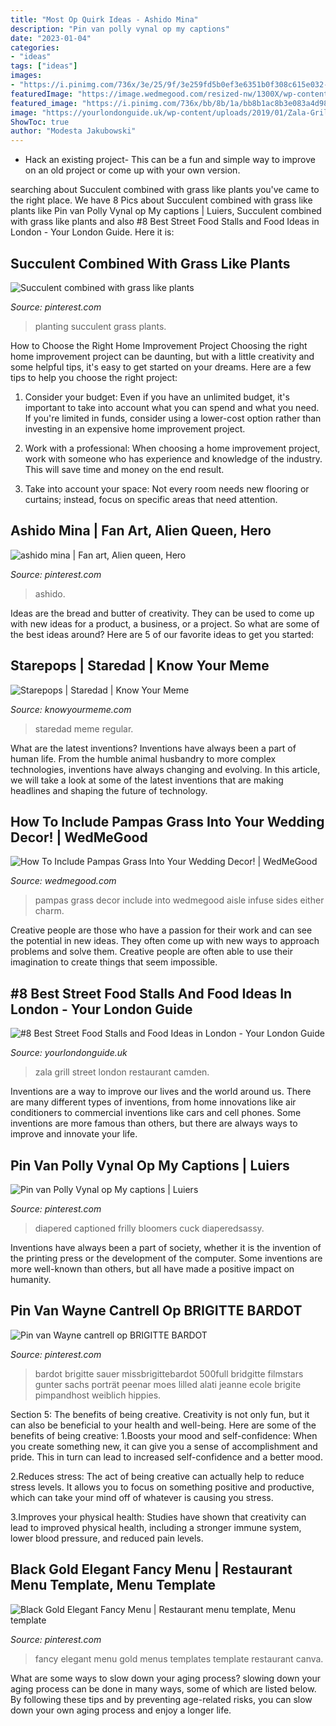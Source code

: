 ```yaml
---
title: "Most Op Quirk Ideas - Ashido Mina"
description: "Pin van polly vynal op my captions"
date: "2023-01-04"
categories:
- "ideas"
tags: ["ideas"]
images:
- "https://i.pinimg.com/736x/3e/25/9f/3e259fd5b0ef3e6351b0f308c615e032--front-yard-ideas-drought-tolerant.jpg"
featuredImage: "https://image.wedmegood.com/resized-nw/1300X/wp-content/uploads/2020/09/mjassal.jpg"
featured_image: "https://i.pinimg.com/736x/bb/8b/1a/bb8b1ac8b3e083a4d9821bfc7146d207.jpg"
image: "https://yourlondonguide.uk/wp-content/uploads/2019/01/Zala-Grill-London.jpg"
ShowToc: true
author: "Modesta Jakubowski"
---
```



- Hack an existing project- This can be a fun and simple way to improve on an old project or come up with your own version.

	

		
searching about Succulent combined with grass like plants you've came to the right place. We have 8 Pics about Succulent combined with grass like plants like Pin van Polly Vynal op My captions | Luiers, Succulent combined with grass like plants and also #8 Best Street Food Stalls and Food Ideas in London - Your London Guide. Here it is:
		
    
## Succulent Combined With Grass Like Plants

<img loading=lazy src="https://i.pinimg.com/736x/3e/25/9f/3e259fd5b0ef3e6351b0f308c615e032--front-yard-ideas-drought-tolerant.jpg" onerror="this.onerror=null;this.src='https://tse4.mm.bing.net/th?id=OIP.T85BJVabWUmECxodNjFxDQHaKq&amp;pid=15.1';" alt="Succulent combined with grass like plants">

_Source: pinterest.com_

>planting succulent grass plants. 

	

How to Choose the Right Home Improvement Project
Choosing the right home improvement project can be daunting, but with a little creativity and some helpful tips, it's easy to get started on your dreams. Here are a few tips to help you choose the right project:
1. Consider your budget: Even if you have an unlimited budget, it's important to take into account what you can spend and what you need. If you're limited in funds, consider using a lower-cost option rather than investing in an expensive home improvement project.

2. Work with a professional: When choosing a home improvement project, work with someone who has experience and knowledge of the industry. This will save time and money on the end result.

3. Take into account your space: Not every room needs new flooring or curtains; instead, focus on specific areas that need attention.

    
## Ashido Mina | Fan Art, Alien Queen, Hero

<img loading=lazy src="https://i.pinimg.com/736x/79/f3/be/79f3befcde1064d40bb8d5e13aad722c.jpg" onerror="this.onerror=null;this.src='https://tse3.mm.bing.net/th?id=OIP.j9t-aygFs7S9EdXtyFxKzQHaE8&amp;pid=15.1';" alt="ashido mina | Fan art, Alien queen, Hero">

_Source: pinterest.com_

>ashido. 

	

Ideas are the bread and butter of creativity. They can be used to come up with new ideas for a product, a business, or a project. So what are some of the best ideas around? Here are 5 of our favorite ideas to get you started:

    
## Starepops | Staredad | Know Your Meme

<img loading=lazy src="http://i1.kym-cdn.com/photos/images/facebook/000/417/281/eaf.png" onerror="this.onerror=null;this.src='https://tse3.mm.bing.net/th?id=OIP.zrHjvEk5GbwgwM83i1ztLwHaKV&amp;pid=15.1';" alt="Starepops | Staredad | Know Your Meme">

_Source: knowyourmeme.com_

>staredad meme regular. 

	

What are the latest inventions?
Inventions have always been a part of human life. From the humble animal husbandry to more complex technologies, inventions have always changing and evolving. In this article, we will take a look at some of the latest inventions that are making headlines and shaping the future of technology.

    
## How To Include Pampas Grass Into Your Wedding Decor! | WedMeGood

<img loading=lazy src="https://image.wedmegood.com/resized-nw/1300X/wp-content/uploads/2020/09/mjassal.jpg" onerror="this.onerror=null;this.src='https://tse3.mm.bing.net/th?id=OIP.STDfSLidx4dUaGO-8aDNsgHaJQ&amp;pid=15.1';" alt="How To Include Pampas Grass Into Your Wedding Decor! | WedMeGood">

_Source: wedmegood.com_

>pampas grass decor include into wedmegood aisle infuse sides either charm. 

	

Creative people are those who have a passion for their work and can see the potential in new ideas. They often come up with new ways to approach problems and solve them. Creative people are often able to use their imagination to create things that seem impossible.

    
## #8 Best Street Food Stalls And Food Ideas In London - Your London Guide

<img loading=lazy src="https://yourlondonguide.uk/wp-content/uploads/2019/01/Zala-Grill-London.jpg" onerror="this.onerror=null;this.src='https://tse1.mm.bing.net/th?id=OIP.QmsQUAmuDlpsOA60EW1eugHaE8&amp;pid=15.1';" alt="#8 Best Street Food Stalls and Food Ideas in London - Your London Guide">

_Source: yourlondonguide.uk_

>zala grill street london restaurant camden. 

	

Inventions are a way to improve our lives and the world around us. There are many different types of inventions, from home innovations like air conditioners to commercial inventions like cars and cell phones. Some inventions are more famous than others, but there are always ways to improve and innovate your life.

    
## Pin Van Polly Vynal Op My Captions | Luiers

<img loading=lazy src="https://i.pinimg.com/736x/5d/66/ff/5d66ff2297a91cbfaf151e314199e773--baby-joey-dream-life.jpg" onerror="this.onerror=null;this.src='https://tse1.mm.bing.net/th?id=OIP.jeeso0MOgz9zIKeBsgUXMQHaMm&amp;pid=15.1';" alt="Pin van Polly Vynal op My captions | Luiers">

_Source: pinterest.com_

>diapered captioned frilly bloomers cuck diaperedsassy. 

	

Inventions have always been a part of society, whether it is the invention of the printing press or the development of the computer. Some inventions are more well-known than others, but all have made a positive impact on humanity.

    
## Pin Van Wayne Cantrell Op BRIGITTE BARDOT

<img loading=lazy src="https://i.pinimg.com/736x/f8/74/e3/f874e30b7a221cb347e8bcf66afa65c7--brigitte-bardot-summer-vibes.jpg" onerror="this.onerror=null;this.src='https://tse1.mm.bing.net/th?id=OIP.1O1o3AqaD0QgcnQjSRe1dgHaLE&amp;pid=15.1';" alt="Pin van Wayne cantrell op BRIGITTE BARDOT">

_Source: pinterest.com_

>bardot brigitte sauer missbrigittebardot 500full bridgitte filmstars gunter sachs porträt peenar moes lilled alati jeanne ecole brigite pimpandhost weiblich hippies. 

	

Section 5: The benefits of being creative.
Creativity is not only fun, but it can also be beneficial to your health and well-being. Here are some of the benefits of being creative:
1.Boosts your mood and self-confidence: When you create something new, it can give you a sense of accomplishment and pride. This in turn can lead to increased self-confidence and a better mood.

2.Reduces stress: The act of being creative can actually help to reduce stress levels. It allows you to focus on something positive and productive, which can take your mind off of whatever is causing you stress.

3.Improves your physical health: Studies have shown that creativity can lead to improved physical health, including a stronger immune system, lower blood pressure, and reduced pain levels.


    
## Black Gold Elegant Fancy Menu | Restaurant Menu Template, Menu Template

<img loading=lazy src="https://i.pinimg.com/736x/bb/8b/1a/bb8b1ac8b3e083a4d9821bfc7146d207.jpg" onerror="this.onerror=null;this.src='https://tse3.mm.bing.net/th?id=OIP.TSW6sH7LIn42Hmm1je_xigAAAA&amp;pid=15.1';" alt="Black Gold Elegant Fancy Menu | Restaurant menu template, Menu template">

_Source: pinterest.com_

>fancy elegant menu gold menus templates template restaurant canva. 

	

What are some ways to slow down your aging process?
slowing down your aging process can be done in many ways, some of which are listed below. By following these tips and by preventing age-related risks, you can slow down your own aging process and enjoy a longer life.

